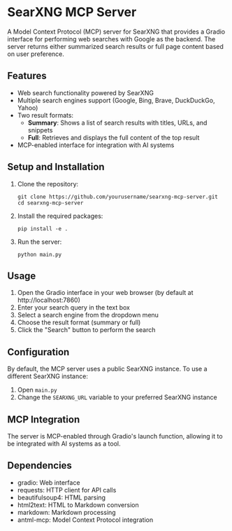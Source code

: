 # SearXNG MCP Server

A Model Context Protocol (MCP) server for SearXNG that provides a Gradio interface for performing web searches with Google as the backend. The server returns either summarized search results or full page content based on user preference.

## Features

- Web search functionality powered by SearXNG
- Multiple search engines support (Google, Bing, Brave, DuckDuckGo, Yahoo)
- Two result formats:
  - **Summary**: Shows a list of search results with titles, URLs, and snippets
  - **Full**: Retrieves and displays the full content of the top result
- MCP-enabled interface for integration with AI systems

## Setup and Installation

1. Clone the repository:
   ```
   git clone https://github.com/yourusername/searxng-mcp-server.git
   cd searxng-mcp-server
   ```

2. Install the required packages:
   ```
   pip install -e .
   ```

3. Run the server:
   ```
   python main.py
   ```

## Usage

1. Open the Gradio interface in your web browser (by default at http://localhost:7860)
2. Enter your search query in the text box
3. Select a search engine from the dropdown menu
4. Choose the result format (summary or full)
5. Click the "Search" button to perform the search

## Configuration

By default, the MCP server uses a public SearXNG instance. To use a different SearXNG instance:

1. Open `main.py`
2. Change the `SEARXNG_URL` variable to your preferred SearXNG instance

## MCP Integration

The server is MCP-enabled through Gradio's launch function, allowing it to be integrated with AI systems as a tool.

## Dependencies

- gradio: Web interface
- requests: HTTP client for API calls
- beautifulsoup4: HTML parsing
- html2text: HTML to Markdown conversion
- markdown: Markdown processing
- antml-mcp: Model Context Protocol integration